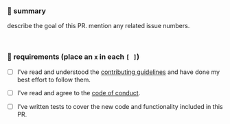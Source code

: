 ###  📄 summary

describe the goal of this PR. mention any related issue numbers.

<br/>

### 📌 requirements (place an `x` in each `[ ]`)

* [ ] I've read and understood the [contributing guidelines](https://github.com/Anti-Coding-Coding-Club/template/blob/master/CONTRIBUTING.md) and have done my best effort to follow them.
* [ ] I've read and agree to the [code of conduct](hhttps://github.com/Anti-Coding-Coding-Club/template/blob/master/CODE_OF_CONDUCT.md).

* [ ] I've written tests to cover the new code and functionality included in this PR.
